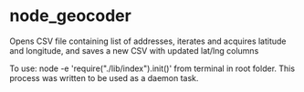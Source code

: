 # node_geocoder
Opens CSV file containing list of addresses, iterates and acquires latitude and longitude, and saves a new CSV with updated lat/lng columns


To use: node -e 'require("./lib/index").init()' from terminal in root folder. This process was written to be used as a daemon task.
